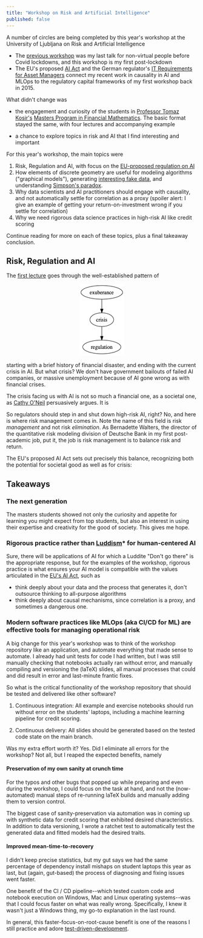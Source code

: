 ```yaml
---
title: "Workshop on Risk and Artificial Intelligence"
published: false
---
```


A number of circles are being completed by this year's workshop at the University of Ljubljana on Risk and Artificial Intelligence

* The [previous workshop](https://github.com/munichpavel/risk-ai-workshop/tree/v2020-02-uni-lj) was my last talk for non-virtual people before Covid lockdowns, and this workshop is my first post-lockdown
* The EU's proposed [AI Act](https://eur-lex.europa.eu/legal-content/EN/TXT/PDF/?uri=CELEX\%3A52021PC0206) and the German regulator's [IT Requirements for Asset Managers](https://www.bafin.de/SharedDocs/Veroeffentlichungen/EN/Meldung/2020/meldung_2020_05_25_KAIT_en.html) connect my recent work in causality in AI and MLOps to the regulatory capital frameworks of my first workshop back in 2015.

What didn't change was

* the engagement and curiosity of the students in [Professor Tomaz Kosir's](https://www.fmf.uni-lj.si/~kosir/english.html) [Masters Program in Financial Mathematics](https://www.fmf.uni-lj.si/en/study-mathematics/programmes/2fima/2021/).
The basic format stayed the same, with four lectures and accompanying example

* a chance to explore topics in risk and AI that I find interesting and important


For this year's workshop, the main topics were

1. Risk, Regulation and AI, with focus on the [EU-proposed regulation on AI](https://eur-lex.europa.eu/legal-content/EN/TXT/PDF/?uri=CELEX:52021PC0206)
1. How elements of discrete geometry are useful for modeling algorithms ("graphical models"), generating [interesting fake data](https://github.com/munichpavel/fake-data-for-learning), and understanding [Simpson's paradox](https://en.wikipedia.org/wiki/Simpson%27s_paradox).
1. Why data scientists and AI practitioners should engage with causality, and not automatically settle for correlation as a proxy (spoiler alert: I give an example of getting your return-on-investment wrong if you settle for correlation)
1. Why we need rigorous data science practices in high-risk AI like credit scoring

Continue reading for more on each of these topics, plus a final takeaway conclusion.

## Risk, Regulation and AI

The [first lecture]() goes through the well-established pattern of

<p align="center">
  <img src="resources/exuberance-crisis-regulation.png" />
</p>

starting with a brief history of financial disaster, and ending with the current crisis in AI. But what crisis? We don't have government bailouts of failed AI companies, or massive unemployment because of AI gone wrong as with financial crises.

The crisis facing us with AI is not so much a financial one, as a societal one, as [Cathy O'Neil](https://mathbabe.org/) persuasively argues. It is

So regulators should step in and shut down high-risk AI, right? No, and here is where risk management comes in. Note the name of this field is risk *management* and not risk *elimination*. As Bernadette Walters, the director of the quantitative risk modeling division of Deutsche Bank in my first post-academic job, put it, the job is risk management is to balance risk and return.

The EU's proposed AI Act sets out precisely this balance, recognizing both the potential for societal good as well as for crisis:


## Takeaways

### The next generation

The masters students showed not only the curiosity and appetite for learning you might expect from top students, but also an interest in using their expertise and creativity for the good of society. This gives me hope.

### Rigorous practice rather than [Luddism](https://en.wikipedia.org/wiki/Luddite)* for human-centered AI

Sure, there will be applications of AI for which a Luddite "Don't go there" is the appropriate response, but for the examples of the workshop, rigorous practice is what ensures your AI model is compatible with the values articulated in the [EU's AI Act](https://eur-lex.europa.eu/legal-content/EN/TXT/PDF/?uri=CELEX:52021PC0206), such as

* think deeply about your data and the process that generates it, don't outsource thinking to all-purpose algorithms
* think deeply about causal mechanisms, since correlation is a proxy, and sometimes a dangerous one.

### Modern software practices like MLOps (aka CI/CD for ML) are effective tools for managing operational risk

A big change for this year's workshop was to think of the workshop repository like an application, and automate everything that made sense to automate. I already had unit tests for code I had written, but I was still manually checking that notebooks actually ran without error, and manually compiling and versioning the (laTeX) slides, all manual processes that could and did result in error and last-minute frantic fixes.

So what is the critical functionality of the workshop repository that should be tested and delivered like other software?

1. Continuous integration: All example and exercise notebooks should run without error on the students' laptops, including a machine learning pipeline for credit scoring.

1. Continuous delivery: All slides should be generated based on the tested code state on the main branch.

Was my extra effort worth it? Yes. Did I eliminate all errors for the workshop? Not all, but I reaped the expected benefits, namely

#### Preservation of my own sanity at crunch time

For the typos and other bugs that popped up while preparing and even during the workshop, I could focus on the task at hand, and not the (now-automated) manual steps of re-running laTeX builds and manually adding them to version control.

The biggest case of sanity-preservation via automation was in coming up with synthetic data for credit scoring that exhibited desired characteristics. In addition to data versioning, I wrote a ratchet test to automatically test the generated data and fitted models had the desired traits.

#### Improved mean-time-to-recovery

I didn't keep precise statistics, but my gut says we had the same percentage of dependency install mishaps on student laptops this year as last, but (again, gut-based) the process of diagnosing and fixing issues went faster.

One benefit of the CI / CD pipeline--which tested custom code and notebook execution on Windows, Mac and Linux operating systems--was that I could focus faster on what was really wrong. Specifically, I knew it wasn't just a Windows thing, my go-to explanation in the last round.

In general, this faster-focus-on-root-cause benefit is one of the reasons I still practice and adore [test-driven-development](https://www.oreilly.com/library/view/test-driven-development/0321146530/).
